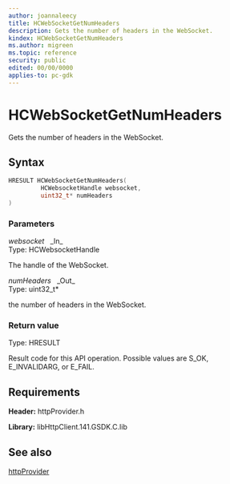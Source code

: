 ```yaml
---
author: joannaleecy
title: HCWebSocketGetNumHeaders
description: Gets the number of headers in the WebSocket.
kindex: HCWebSocketGetNumHeaders
ms.author: migreen
ms.topic: reference
security: public
edited: 00/00/0000
applies-to: pc-gdk
---
```


# HCWebSocketGetNumHeaders  

Gets the number of headers in the WebSocket.  

## Syntax  
  
```cpp
HRESULT HCWebSocketGetNumHeaders(  
         HCWebsocketHandle websocket,  
         uint32_t* numHeaders  
)  
```  
  
### Parameters  
  
*websocket* &nbsp;&nbsp;\_In\_  
Type: HCWebsocketHandle  
  
The handle of the WebSocket.  
  
*numHeaders* &nbsp;&nbsp;\_Out\_  
Type: uint32_t*  
  
the number of headers in the WebSocket.  
  
  
### Return value  
Type: HRESULT
  
Result code for this API operation. Possible values are S_OK, E_INVALIDARG, or E_FAIL.
  
## Requirements  
  
**Header:** httpProvider.h
  
**Library:** libHttpClient.141.GSDK.C.lib
  
## See also  
[httpProvider](../httpprovider_members.md)  
  
  